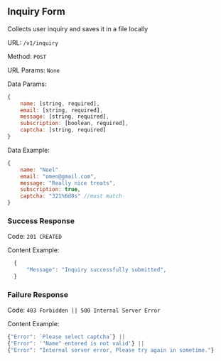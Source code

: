 ## Inquiry Form

Collects user inquiry and saves it in a file locally 

URL: `/v1/inquiry`

Method: `POST`

URL Params: `None`

Data Params:
```javascript
{   
    name: [string, required],
    email: [string, required],
    message: [string, required], 
    subscription: [boolean, required],
    captcha: [string, required]
}
```

Data Example:
```javascript
{ 
    name: "Noel" 
    email: "omen@gmail.com", 
    message: "Really nice treats",
    subscription: true,
    captcha: "321%6d8s" //must match     
}
```

### Success Response

Code: `201 CREATED`

Content Example:
```javascript
  {
      "Message": "Inquiry successfully submitted",
  }  
```

### Failure Response

Code: `403 Forbidden || 500 Internal Server Error`

Content Example:
 ```javascript
 {"Error": `Please select captcha`} ||
 {"Error": '"Name" entered is not valid'} || 
 {"Error": "Internal server error, Please try again in sometime."}
 ```